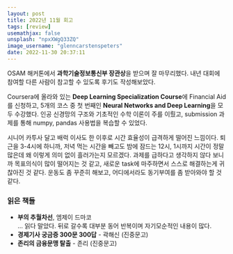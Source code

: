 ```yaml
---
layout: post
title: 2022년 11월 회고
tags: [review]
usemathjax: false
unsplash: "npxXWgQ33ZQ"
image_username: "glenncarstenspeters"
date: 2022-11-30 20:37:11
---
```


OSAM 해커톤에서 **과학기술정보통신부 장관상**을 받으며 잘 마무리했다. 내년 대회에 참여할 다른 사람이 참고할 수 있도록 후기도 작성해보았다.

Coursera에 올라와 있는 **Deep Learning Specialization Course**에 Financial Aid를 신청하고, 5개의 코스 중 첫 번째인 **Neural Networks and Deep Learning**을 모두 수강했다. 인공 신경망의 구조와 기초적인 수학 이론이 주를 이뤘고, submission 과제를 통해 numpy, pandas 사용법을 복습할 수 있었다.

시니어 카투사 달고 배럭 이사도 한 이후로 시간 효율성이 급격하게 떨어진 느낌이다. 퇴근을 3-4시에 하니까, 저녁 먹는 시간을 빼고도 밤에 잠드는 12시, 1시까지 시간이 정말 많은데 왜 이렇게 의미 없이 흘러가는지 모르겠다. 과제를 급하다고 생각하지 않다 보니까 목표의식이 많이 떨어지는 것 같고, 새로운 task에 마주하면서 스스로 해결하는게 귀찮아진 것 같다. 운동도 좀 꾸준히 해보고, 어디에서라도 동기부여를 좀 받아와야 할 것 같다.

### 읽은 책들

- **부의 추월차선**, 엠제이 드마코  
  ... 읽다 말았다. 뒤로 갈수록 대부분 동어 반복이며 자기모순적인 내용이 많다.
- **경제기사 궁금증 300문 300답** - 곽해신 (진중문고)
- **존리의 금융문맹 탈출** - 존리 (진중문고)
